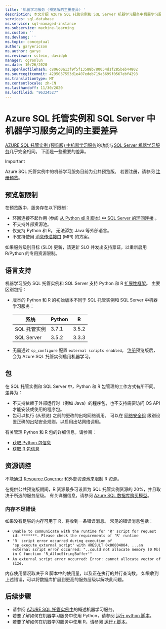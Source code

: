 ```yaml
---
title: '机器学习服务 (预览版的主要差异) '
description: 本文介绍 Azure SQL 托管实例和 SQL Server 机器学习服务中机器学习服务之间的主要差异。
services: sql-database
ms.service: sql-managed-instance
ms.subservice: machine-learning
ms.custom: ''
ms.devlang: ''
ms.topic: conceptual
author: garyericson
ms.author: garye
ms.reviewer: sstein, davidph
manager: cgronlun
ms.date: 10/26/2020
ms.openlocfilehash: c806c0a13f9f5f13588b780054d1f285beb44802
ms.sourcegitcommit: 4295037553d1e407edeb719a3699f0567ebf4293
ms.translationtype: MT
ms.contentlocale: zh-CN
ms.lasthandoff: 11/30/2020
ms.locfileid: "96324527"
---
```

# <a name="key-differences-between-machine-learning-services-in-azure-sql-managed-instance-and-sql-server"></a>Azure SQL 托管实例和 SQL Server 中机器学习服务之间的主要差异

[AZURE SQL 托管实例 (预览版) 中机器学习服务](machine-learning-services-overview.md)的功能与[SQL Server 机器学习服务](/sql/advanced-analytics/what-is-sql-server-machine-learning)几乎完全相同。 下面是一些重要的差异。

> [!IMPORTANT]
> Azure SQL 托管实例中的机器学习服务目前为公共预览版。 若要注册，请参阅 [注册预览](machine-learning-services-overview.md#signup)。

## <a name="preview-limitations"></a>预览版限制

在预览版中，服务存在以下限制：

- 环回连接不起作用 (参阅 [从 Python 或 R 脚本) 中 SQL Server 的环回连接](/sql/machine-learning/connect/loopback-connection) 。
- 不支持外部资源池。
- 仅支持 Python 和 R。 无法添加 Java 等外部语言。
- 不支持使用 [消息传递接口](/message-passing-interface/microsoft-mpi) (MPI) 的方案。

如果服务级别目标 (SLO) 更新，请更新 SLO 并发出支持票证，以重新启用 R/Python 的专用资源限制。

## <a name="language-support"></a>语言支持

机器学习服务 SQL 托管实例和 SQL Server 支持 Python 和 R [扩展性框架](/sql/advanced-analytics/concepts/extensibility-framework)。 主要区别包括：

- 版本的 Python 和 R 的初始版本不同于 SQL 托管实例和 SQL Server 中机器学习服务：

  | 系统               | Python | R     |
  |----------------------|--------|-------|
  | SQL 托管实例 | 3.7.1  | 3.5.2 |
  | SQL Server           | 3.5.2  | 3.3.3 |

- 无需通过 `sp_configure` 配置 `external scripts enabled`。 [注册](machine-learning-services-overview.md#signup)预览版后，会为 Azure SQL 托管实例启用机器学习。

## <a name="packages"></a>包

在 SQL 托管实例和 SQL Server 中，Python 和 R 包管理的工作方式有所不同。 差异为：

- 不支持依赖于外部运行时（例如 Java）的程序包，也不支持需要访问 OS API 才能安装或使用的程序包。
- 包可以执行 (从预览) 之前的更改的出站网络调用。 可以在 [网络安全组](../../virtual-network/network-security-groups-overview.md) 级别设置正确的出站安全规则，以启用出站网络调用。

有关管理 Python 和 R 包的详细信息，请参阅：

- [获取 Python 包信息](/sql/machine-learning/package-management/python-package-information?context=/azure/azure-sql/managed-instance/context/ml-context&view=azuresqldb-mi-current&preserve-view=true)
- [获取 R 包信息](/sql/machine-learning/package-management/r-package-information?context=/azure/azure-sql/managed-instance/context/ml-context&view=azuresqldb-mi-current&preserve-view=true)

## <a name="resource-governance"></a>资源调控

不能通过 [Resource Governor](/sql/relational-databases/resource-governor/resource-governor) 和外部资源池来限制 R 资源。

在提供公共预览版期间，R 资源最多可设置为 SQL 托管实例资源的 20%，并且取决于所选的服务层级。 有关详细信息，请参阅 [Azure SQL 数据库购买模型](../database/purchasing-models.md)。

### <a name="insufficient-memory-error"></a>内存不足错误

如果没有足够的内存可用于 R，将收到一条错误消息。 常见的错误消息包括：

- `Unable to communicate with the runtime for 'R' script for request id: *******. Please check the requirements of 'R' runtime`
- `'R' script error occurred during execution of 'sp_execute_external_script' with HRESULT 0x80004004. ...an external script error occurred: "..could not allocate memory (0 Mb) in C function 'R_AllocStringBuffer'"`
- `An external script error occurred: Error: cannot allocate vector of size.`

内存使用情况取决于 R 脚本中的使用量，以及正在执行的并行查询数。 如果收到上述错误，可以将数据库扩展到更高的服务层级以解决此问题。

## <a name="next-steps"></a>后续步骤

- 请参阅 [AZURE SQL 托管实例中](machine-learning-services-overview.md)的概述机器学习服务。
- 若要了解如何在机器学习服务中使用 Python，请参阅 [运行 python 脚本](/sql/machine-learning/tutorials/quickstart-python-create-script?context=/azure/azure-sql/managed-instance/context/ml-context&view=azuresqldb-mi-current&preserve-view=true)。
- 若要了解如何在机器学习服务中使用 R，请参阅 [运行 r 脚本](/sql/machine-learning/tutorials/quickstart-r-create-script?context=/azure/azure-sql/managed-instance/context/ml-context&view=azuresqldb-mi-current&preserve-view=true)。